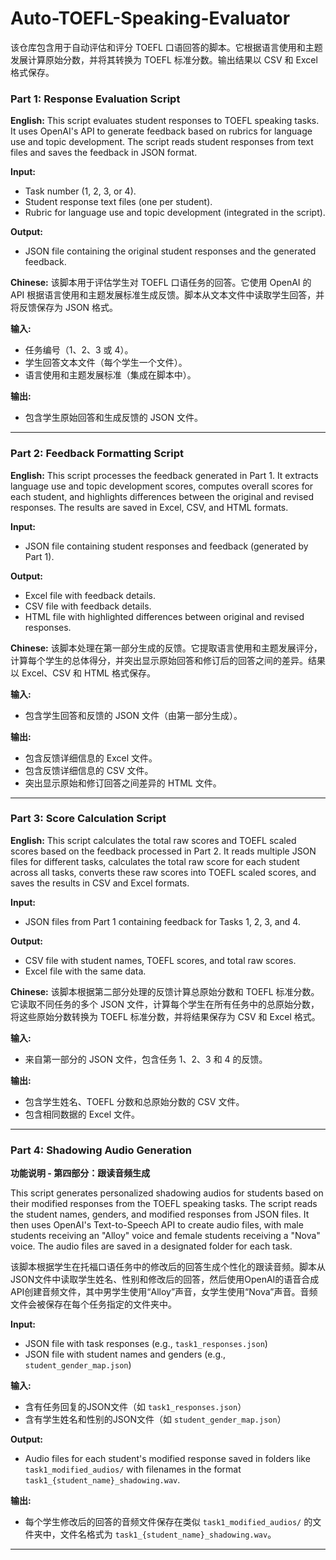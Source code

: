 # Auto-TOEFL-Speaking-Evaluator
该仓库包含用于自动评估和评分 TOEFL 口语回答的脚本。它根据语言使用和主题发展计算原始分数，并将其转换为 TOEFL 标准分数。输出结果以 CSV 和 Excel 格式保存。

### **Part 1: Response Evaluation Script**

**English:**
This script evaluates student responses to TOEFL speaking tasks. It uses OpenAI's API to generate feedback based on rubrics for language use and topic development. The script reads student responses from text files and saves the feedback in JSON format.

**Input:**
- Task number (1, 2, 3, or 4).
- Student response text files (one per student).
- Rubric for language use and topic development (integrated in the script).

**Output:**
- JSON file containing the original student responses and the generated feedback.

**Chinese:**
该脚本用于评估学生对 TOEFL 口语任务的回答。它使用 OpenAI 的 API 根据语言使用和主题发展标准生成反馈。脚本从文本文件中读取学生回答，并将反馈保存为 JSON 格式。

**输入:**
- 任务编号（1、2、3 或 4）。
- 学生回答文本文件（每个学生一个文件）。
- 语言使用和主题发展标准（集成在脚本中）。

**输出:**
- 包含学生原始回答和生成反馈的 JSON 文件。

---

### **Part 2: Feedback Formatting Script**

**English:**
This script processes the feedback generated in Part 1. It extracts language use and topic development scores, computes overall scores for each student, and highlights differences between the original and revised responses. The results are saved in Excel, CSV, and HTML formats.

**Input:**
- JSON file containing student responses and feedback (generated by Part 1).

**Output:**
- Excel file with feedback details.
- CSV file with feedback details.
- HTML file with highlighted differences between original and revised responses.

**Chinese:**
该脚本处理在第一部分生成的反馈。它提取语言使用和主题发展评分，计算每个学生的总体得分，并突出显示原始回答和修订后的回答之间的差异。结果以 Excel、CSV 和 HTML 格式保存。

**输入:**
- 包含学生回答和反馈的 JSON 文件（由第一部分生成）。

**输出:**
- 包含反馈详细信息的 Excel 文件。
- 包含反馈详细信息的 CSV 文件。
- 突出显示原始和修订回答之间差异的 HTML 文件。

---

### **Part 3: Score Calculation Script**

**English:**
This script calculates the total raw scores and TOEFL scaled scores based on the feedback processed in Part 2. It reads multiple JSON files for different tasks, calculates the total raw score for each student across all tasks, converts these raw scores into TOEFL scaled scores, and saves the results in CSV and Excel formats.

**Input:**
- JSON files from Part 1 containing feedback for Tasks 1, 2, 3, and 4.

**Output:**
- CSV file with student names, TOEFL scores, and total raw scores.
- Excel file with the same data.

**Chinese:**
该脚本根据第二部分处理的反馈计算总原始分数和 TOEFL 标准分数。它读取不同任务的多个 JSON 文件，计算每个学生在所有任务中的总原始分数，将这些原始分数转换为 TOEFL 标准分数，并将结果保存为 CSV 和 Excel 格式。

**输入:**
- 来自第一部分的 JSON 文件，包含任务 1、2、3 和 4 的反馈。

**输出:**
- 包含学生姓名、TOEFL 分数和总原始分数的 CSV 文件。
- 包含相同数据的 Excel 文件。

---

### **Part 4: Shadowing Audio Generation**  
**功能说明 - 第四部分：跟读音频生成**

This script generates personalized shadowing audios for students based on their modified responses from the TOEFL speaking tasks. The script reads the student names, genders, and modified responses from JSON files. It then uses OpenAI's Text-to-Speech API to create audio files, with male students receiving an "Alloy" voice and female students receiving a "Nova" voice. The audio files are saved in a designated folder for each task.

该脚本根据学生在托福口语任务中的修改后的回答生成个性化的跟读音频。脚本从JSON文件中读取学生姓名、性别和修改后的回答，然后使用OpenAI的语音合成API创建音频文件，其中男学生使用“Alloy”声音，女学生使用“Nova”声音。音频文件会被保存在每个任务指定的文件夹中。

**Input:**  
- JSON file with task responses (e.g., `task1_responses.json`)  
- JSON file with student names and genders (e.g., `student_gender_map.json`)

**输入:**  
- 含有任务回复的JSON文件（如 `task1_responses.json`）  
- 含有学生姓名和性别的JSON文件（如 `student_gender_map.json`）

**Output:**  
- Audio files for each student's modified response saved in folders like `task1_modified_audios/` with filenames in the format `task1_{student_name}_shadowing.wav`.

**输出:**  
- 每个学生修改后的回答的音频文件保存在类似 `task1_modified_audios/` 的文件夹中，文件名格式为 `task1_{student_name}_shadowing.wav`。

---

